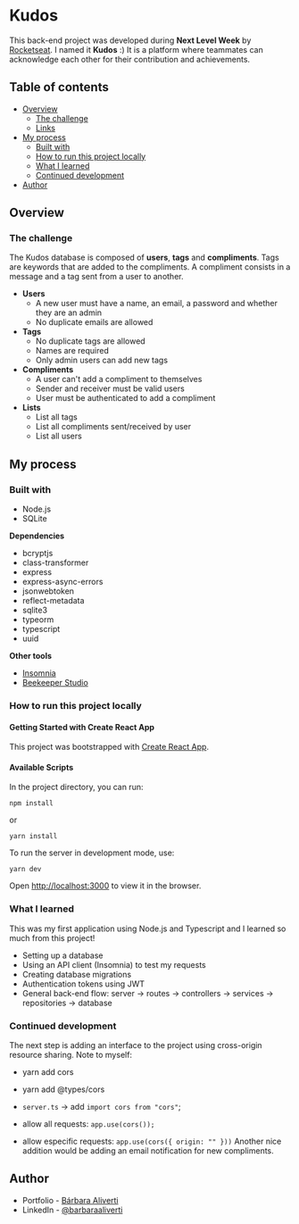 # Kudos

This back-end project was developed during **Next Level Week** by [Rocketseat](https://rocketseat.com.br/). I named it **Kudos** :) It is a platform where teammates can acknowledge each other for their contribution and achievements. 

## Table of contents

- [Overview](#overview)
  - [The challenge](#the-challenge)
  - [Links](#links)
- [My process](#my-process)
  - [Built with](#built-with)
  - [How to run this project locally](#how-to-run-this-project-locally)
  - [What I learned](#what-i-learned)
  - [Continued development](#continued-development)
- [Author](#author)

## Overview

### The challenge

The Kudos database is composed of **users**, **tags** and **compliments**. Tags are keywords that are added to the compliments. A compliment consists in a message and a tag sent from a user to another.

- **Users**
    - A new user must have a name, an email, a password and whether they are an admin
    - No duplicate emails are allowed
- **Tags**
    - No duplicate tags are allowed
    - Names are required
    - Only admin users can add new tags
- **Compliments** 
    - A user can't add a compliment to themselves
    - Sender and receiver must be valid users
    - User must be authenticated to add a compliment
- **Lists**
    - List all tags
    - List all compliments sent/received by user
    - List all users

## My process

### Built with

- Node.js
- SQLite

**Dependencies**
- bcryptjs
- class-transformer
- express
- express-async-errors
- jsonwebtoken
- reflect-metadata
- sqlite3
- typeorm
- typescript
- uuid

**Other tools**
- [Insomnia](https://insomnia.rest/)
- [Beekeeper Studio](https://www.beekeeperstudio.io/)

### How to run this project locally

#### Getting Started with Create React App

This project was bootstrapped with [Create React App](https://github.com/facebook/create-react-app).

#### Available Scripts

In the project directory, you can run:

```npm install```

or

```yarn install```
 
 To run the server in development mode, use:

 ```yarn dev```

Open [http://localhost:3000](http://localhost:3000) to view it in the browser.


### What I learned

This was my first application using Node.js and Typescript and I learned so much from this project!
- Setting up a database
- Using an API client (Insomnia) to test my requests 
- Creating database migrations
- Authentication tokens using JWT
- General back-end flow: server -> routes -> controllers -> services -> repositories -> database

### Continued development

The next step is adding an interface to the project using cross-origin resource sharing. Note to myself:
- yarn add cors
- yarn add @types/cors
- `server.ts` -> add `import cors from "cors"`;
- allow all requests:
`
app.use(cors());    `

- allow especific requests: 
`
app.use(cors({
    origin: ""
}))
`
Another nice addition would be adding an email notification for new compliments.

## Author

- Portfolio - [Bárbara Aliverti](https://barbaraaliverti.github.io/)
- LinkedIn - [@barbaraaliverti](https://www.linkedin.com/in/barbaraaliverti)

